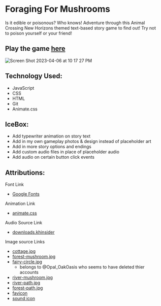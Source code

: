 # Foraging For Mushrooms
Is it edible or poisonous? Who knows! Adventure through this Animal Crossing New Horizons themed text-based story game to find out! Try not to poison yourself or your friend!
## Play the game [here](https://foraging-adventure.netlify.app)

![Screen Shot 2023-04-06 at 10 17 27 PM](https://user-images.githubusercontent.com/127788664/230534106-257e15ef-278d-46e4-bd8e-da15ba8fc971.png)

## Technology Used:
- JavaScript
- CSS
- HTML
- Git
- Animate.css

## IceBox:
- Add typewriter animation on story text
- Add in my own gameplay photos & design instead of placeholder art
- Add in more story options and endings
- Add custom audio files in place of placeholder audio
- Add audio on certain button click events

## Attributions:
Font Link
 - [Google Fonts](https://fonts.google.com/)

Animation Link
- [animate.css](https://animate.style/)

Audio Source Link
- [downloads.khinsider](https://downloads.khinsider.com/game-soundtracks/album/animal-crossing-new-horizons-2020-switch-gamerip)

Image source Links
- [cottage.jpg](https://i.pinimg.com/originals/97/85/ac/9785accb11bc4122ffbc381ea46eea01.jpg)
- [forest-mushroom.jpg](https://www.reddit.com/r/ac_newhorizons/comments/k3dtuj/foraging_for_mushrooms/)
- [fairy-circle.jpg](https://i.pinimg.com/originals/0f/c8/05/0fc8055774c200d5cab83d706fc90d33.jpg)
  - belongs to @Opal_OakOasis who seems to have deleted thier accounts
- [river-mushroom.jpg](https://pin.it/1tmVxDv)
- [river-path.jpg](https://i.pinimg.com/originals/41/28/e7/4128e743bd9ba254262536233f850f02.jpg)
- [forest-path.jpg](https://www.instagram.com/p/CM6XKJaJFtZ/)
- [favicon](https://www.flaticon.com/free-icons/mushroom)
- [sound icon](https://www.flaticon.com/free-icons/speaker)